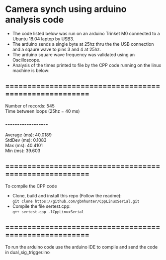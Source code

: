 # Camera synch using arduino analysis code  
- The code listed below was run on an arduino Trinket M0 connected to a Ubuntu 18.04 laptop by USB3.  
- The arduino sends a single byte at 25hz thru the the USB connection and a sqaure wave to pins 3 and 4 at 25hz.  
- The arduino square wave frequency was validated using an Oscilloscope.  
- Analysis of the times printed to file by the CPP code running on the linux machine is below:  
## ======================================================
Number of records: 545  
Time between loops (25hz = 40 ms)  
### ------------------
Average (ms): 40.0189  
StdDev (ms): 0.1083  
Max (ms): 40.4101  
Min (ms): 39.603  

## ======================================================
To compile the CPP code  
- Clone, build and install this repo (Follow the readme):  
`git clone https://github.com/gbmhunter/CppLinuxSerial.git`  
- Compile the file sertest.cpp:  
`g++ sertest.cpp -lCppLinuxSerial`

## ======================================================
To run the arduino code use the arduino IDE to compile and send the code in dual_sig_trigger.ino

